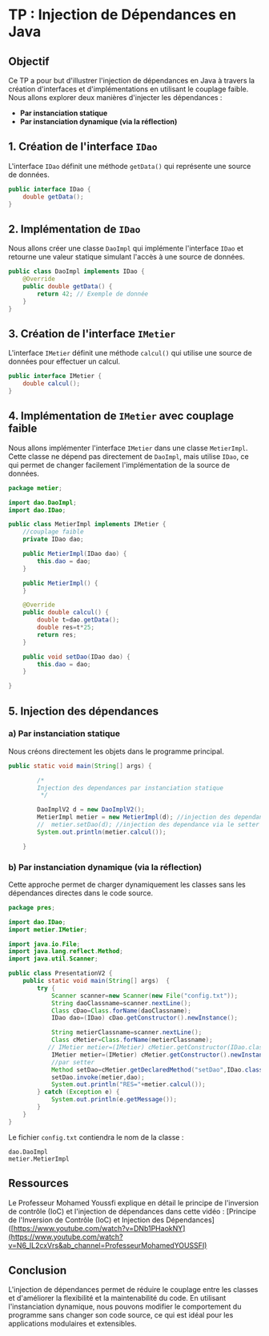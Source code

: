 # TP : Injection de Dépendances en Java

## Objectif
Ce TP a pour but d'illustrer l'injection de dépendances en Java à travers la création d'interfaces et d'implémentations en utilisant le couplage faible. Nous allons explorer deux manières d'injecter les dépendances :

- **Par instanciation statique**
- **Par instanciation dynamique (via la réflection)**

## 1. Création de l'interface `IDao`
L'interface `IDao` définit une méthode `getData()` qui représente une source de données.

```java
public interface IDao {
    double getData();
}
```

## 2. Implémentation de `IDao`
Nous allons créer une classe `DaoImpl` qui implémente l'interface `IDao` et retourne une valeur statique simulant l'accès à une source de données.

```java
public class DaoImpl implements IDao {
    @Override
    public double getData() {
        return 42; // Exemple de donnée
    }
}
```

## 3. Création de l'interface `IMetier`
L'interface `IMetier` définit une méthode `calcul()` qui utilise une source de données pour effectuer un calcul.

```java
public interface IMetier {
    double calcul();
}
```

## 4. Implémentation de `IMetier` avec couplage faible
Nous allons implémenter l'interface `IMetier` dans une classe `MetierImpl`. Cette classe ne dépend pas directement de `DaoImpl`, mais utilise `IDao`, ce qui permet de changer facilement l'implémentation de la source de données.

```java
package metier;

import dao.DaoImpl;
import dao.IDao;

public class MetierImpl implements IMetier {
    //couplage faible
    private IDao dao;

    public MetierImpl(IDao dao) {
        this.dao = dao;
    }

    public MetierImpl() {
    }

    @Override
    public double calcul() {
        double t=dao.getData();
        double res=t*25;
        return res;
    }

    public void setDao(IDao dao) {
        this.dao = dao;
    }

}
```

## 5. Injection des dépendances

### a) Par instanciation statique
Nous créons directement les objets dans le programme principal.

```java
public static void main(String[] args) {

        /*
        Injection des dependances par instanciation statique
         */

        DaoImplV2 d = new DaoImplV2();
        MetierImpl metier = new MetierImpl(d); //injection des dependance via le constructeur
        //  metier.setDao(d); //injection des dependance via le setter
        System.out.println(metier.calcul());

    }
```

### b) Par instanciation dynamique (via la réflection)
Cette approche permet de charger dynamiquement les classes sans les dépendances directes dans le code source.

```java
package pres;

import dao.IDao;
import metier.IMetier;

import java.io.File;
import java.lang.reflect.Method;
import java.util.Scanner;

public class PresentationV2 {
    public static void main(String[] args)  {
        try {
            Scanner scanner=new Scanner(new File("config.txt"));
            String daoClassname=scanner.nextLine();
            Class cDao=Class.forName(daoClassname);
            IDao dao=(IDao) cDao.getConstructor().newInstance();

            String metierClassname=scanner.nextLine();
            Class cMetier=Class.forName(metierClassname);
           // IMetier metier=(IMetier) cMetier.getConstructor(IDao.class).newInstance(dao); par constructeur
            IMetier metier=(IMetier) cMetier.getConstructor().newInstance();
            //par setter
            Method setDao=cMetier.getDeclaredMethod("setDao",IDao.class);
            setDao.invoke(metier,dao);
            System.out.println("RES="+metier.calcul());
        } catch (Exception e) {
            System.out.println(e.getMessage());
        }
    }
}
```

Le fichier `config.txt` contiendra le nom de la classe :
```
dao.DaoImpl
metier.MetierImpl
```

## Ressources
Le Professeur Mohamed Youssfi explique en détail le principe de l'inversion de contrôle (IoC) et l'injection de dépendances dans cette vidéo :
[Principe de l'Inversion de Contrôle (IoC) et Injection des Dépendances]([https://www.youtube.com/watch?v=DNb1PHaokNY](https://www.youtube.com/watch?v=N6_IL2cxVrs&ab_channel=ProfesseurMohamedYOUSSFI)

## Conclusion
L'injection de dépendances permet de réduire le couplage entre les classes et d'améliorer la flexibilité et la maintenabilité du code. En utilisant l'instanciation dynamique, nous pouvons modifier le comportement du programme sans changer son code source, ce qui est idéal pour les applications modulaires et extensibles.


